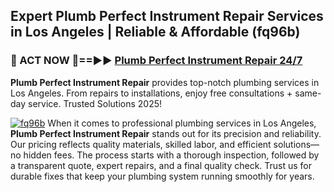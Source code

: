 ## Expert Plumb Perfect Instrument Repair Services in Los Angeles | Reliable & Affordable (fq96b)  

<h3>🚿 ACT NOW 🌟==►► <a href="https://tinyurl.com/2ne6vx2x" rel="nofollow">Plumb Perfect Instrument Repair 24/7</a></h3>

**Plumb Perfect Instrument Repair** provides top-notch plumbing services in Los Angeles. From repairs to installations, enjoy free consultations + same-day service. Trusted Solutions 2025!

[![fq96b](https://i.imgur.com/4PFF4AK.jpeg)](https://tinyurl.com/2ne6vx2x)
When it comes to professional plumbing services in Los Angeles, **Plumb Perfect Instrument Repair** stands out for its precision and reliability. Our pricing reflects quality materials, skilled labor, and efficient solutions—no hidden fees. The process starts with a thorough inspection, followed by a transparent quote, expert repairs, and a final quality check. Trust us for durable fixes that keep your plumbing system running smoothly for years.